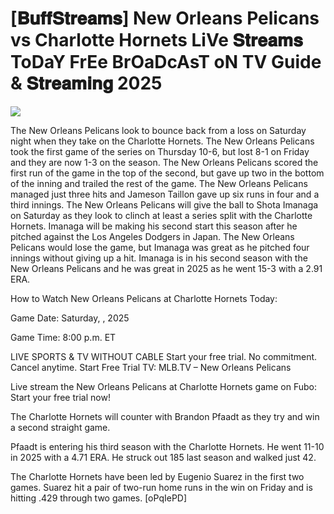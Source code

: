 # [𝐁𝐮𝐟𝐟𝐒𝐭𝐫𝐞𝐚𝐦𝐬] New Orleans Pelicans vs Charlotte Hornets LiVe 𝐒𝐭𝐫𝐞𝐚𝐦𝐬 ToDaY FrEe BrOaDcAsT oN TV Guide & 𝐒𝐭𝐫𝐞𝐚𝐦𝐢𝐧𝐠  2025  
  
  
[![](https://i.imgur.com/qSNzIqt.png)](https://movie.rssnews.media/oBzssnn.php)  
  
The New Orleans Pelicans look to bounce back from a loss on Saturday night when they take on the Charlotte Hornets. The New Orleans Pelicans took the first game of the series on Thursday 10-6, but lost 8-1 on Friday and they are now 1-3 on the season. The New Orleans Pelicans scored the first run of the game in the top of the second, but gave up two in the bottom of the inning and trailed the rest of the game. The New Orleans Pelicans managed just three hits and Jameson Taillon gave up six runs in four and a third innings. The New Orleans Pelicans will give the ball to Shota Imanaga on Saturday as they look to clinch at least a series split with the Charlotte Hornets. Imanaga will be making his second start this season after he pitched against the Los Angeles Dodgers in Japan. The New Orleans Pelicans would lose the game, but Imanaga was great as he pitched four innings without giving up a hit. Imanaga is in his second season with the New Orleans Pelicans and he was great in 2025 as he went 15-3 with a 2.91 ERA.

How to Watch New Orleans Pelicans at Charlotte Hornets Today:

Game Date: Saturday, , 2025

Game Time: 8:00 p.m. ET

LIVE SPORTS & TV WITHOUT CABLE
Start your free trial. No commitment. Cancel anytime.
Start Free Trial
TV: MLB.TV – New Orleans Pelicans

Live stream the New Orleans Pelicans at Charlotte Hornets game on Fubo: Start your free trial now!

The Charlotte Hornets will counter with Brandon Pfaadt as they try and win a second straight game.

Pfaadt is entering his third season with the Charlotte Hornets. He went 11-10 in 2025 with a 4.71 ERA. He struck out 185 last season and walked just 42.

The Charlotte Hornets have been led by Eugenio Suarez in the first two games. Suarez hit a pair of two-run home runs in the win on Friday and is hitting .429 through two games. [oPqIePD]